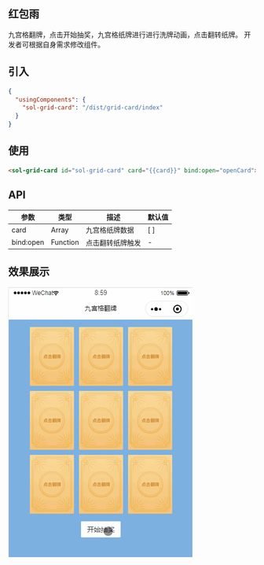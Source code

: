 ## 红包雨

九宫格翻牌，点击开始抽奖，九宫格纸牌进行进行洗牌动画，点击翻转纸牌。
开发者可根据自身需求修改组件。

## 引入

```json
{
  "usingComponents": {
    "sol-grid-card": "/dist/grid-card/index"
  }
}
```

## 使用

```html
<sol-grid-card id="sol-grid-card" card="{{card}}" bind:open="openCard"></sol-grid-card>
```

## API

| 参数      | 类型     | 描述             | 默认值 |
| --------- | -------- | ---------------- | ------ |
| card      | Array    | 九宫格纸牌数据   | [ ]    |
| bind:open | Function | 点击翻转纸牌触发 | -      |

## 效果展示

![logo](../_images/3.gif)
